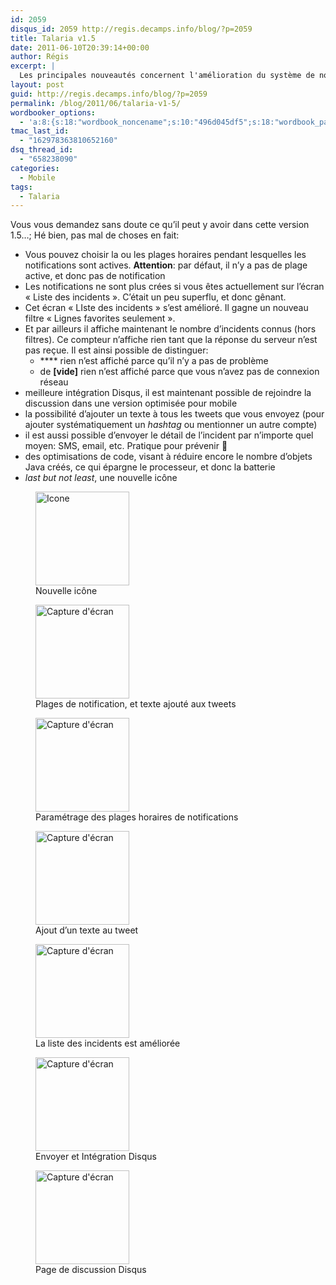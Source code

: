 ```yaml
---
id: 2059
disqus_id: 2059 http://regis.decamps.info/blog/?p=2059
title: Talaria v1.5
date: 2011-06-10T20:39:14+00:00
author: Régis
excerpt: |
  Les principales nouveautés concernent l'amélioration du système de notification et de l'écran "liste" ; une plus forte intégration Disqus ;  une nouvelle icône. Consultez l'article pour la liste exhaustive.
layout: post
guid: http://regis.decamps.info/blog/?p=2059
permalink: /blog/2011/06/talaria-v1-5/
wordbooker_options:
  - 'a:8:{s:18:"wordbook_noncename";s:10:"496d045df5";s:18:"wordbook_page_post";s:4:"-100";s:18:"wordbook_orandpage";s:1:"2";s:23:"wordbook_default_author";s:1:"1";s:23:"wordbook_extract_length";s:3:"256";s:19:"wordbook_actionlink";s:3:"300";s:18:"wordbook_attribute";s:0:"";s:29:"wordbooker_status_update_text";s:33:"New blog post :  %title% - %link%";}'
tmac_last_id:
  - "162978363810652160"
dsq_thread_id:
  - "658238090"
categories:
  - Mobile
tags:
  - Talaria
---
```

Vous vous demandez sans doute ce qu’il peut y avoir dans cette version 1.5…; Hé bien, pas mal de choses en fait:

  * Vous pouvez choisir la ou les plages horaires pendant lesquelles les notifications sont actives. **Attention**: par défaut, il n’y a pas de plage active, et donc pas de notification
  * Les notifications ne sont plus crées si vous êtes actuellement sur l’écran « Liste des incidents ». C’était un peu superflu, et donc gênant.
  * Cet écran « LIste des incidents » s’est amélioré. Il gagne un nouveau filtre « Lignes favorites seulement ». 
  * Et par ailleurs il affiche maintenant le nombre d’incidents connus (hors filtres). Ce compteur n’affiche rien tant que la réponse du serveur n’est pas reçue. Il est ainsi possible de distinguer: 
      * **** rien n’est affiché parce qu’il n’y a pas de problème 
      * de **[vide]** rien n’est affiché parce que vous n’avez pas de connexion réseau
  * meilleure intégration Disqus, il est maintenant possible de rejoindre la discussion dans une version optimisée pour mobile
  * la possibilité d’ajouter un texte à tous les tweets que vous envoyez (pour ajouter systématiquement un _hashtag_ ou mentionner un autre compte)
  * il est aussi possible d’envoyer le détail de l’incident par n’importe quel moyen: SMS, email, etc. Pratique pour prévenir 🙂
  * des optimisations de code, visant à réduire encore le nombre d’objets Java créés, ce qui épargne le processeur, et donc la batterie
  * _last but not least_, une nouvelle icône

<div id='gallery-5' class='gallery galleryid-2059 gallery-columns-3 gallery-size-thumbnail'>
  <figure class='gallery-item'> 
  
  <div class='gallery-icon landscape'>
    <a href='http://regis.decamps.info/blog/2011/06/talaria-v1-5/icon/'><img width="150" height="150" src="http://regis.decamps.info/blog/wp-content/uploads/2011/06/icon-150x150.png" class="attachment-thumbnail size-thumbnail" alt="Icone" aria-describedby="gallery-5-2071" srcset="http://regis.decamps.info/blog/wp-content/uploads/2011/06/icon-150x150.png 150w, http://regis.decamps.info/blog/wp-content/uploads/2011/06/icon-350x350.png 350w, http://regis.decamps.info/blog/wp-content/uploads/2011/06/icon.png 512w" sizes="(max-width: 150px) 100vw, 150px" /></a>
  </div><figcaption class='wp-caption-text gallery-caption' id='gallery-5-2071'> Nouvelle icône </figcaption></figure><figure class='gallery-item'> 
  
  <div class='gallery-icon portrait'>
    <a href='http://regis.decamps.info/blog/2011/06/talaria-v1-5/device-7/'><img width="150" height="150" src="http://regis.decamps.info/blog/wp-content/uploads/2011/06/device-150x150.png" class="attachment-thumbnail size-thumbnail" alt="Capture d&#039;écran" aria-describedby="gallery-5-2064" /></a>
  </div><figcaption class='wp-caption-text gallery-caption' id='gallery-5-2064'> Plages de notification, et texte ajouté aux tweets </figcaption></figure><figure class='gallery-item'> 
  
  <div class='gallery-icon portrait'>
    <a href='http://regis.decamps.info/blog/2011/06/talaria-v1-5/device-8/'><img width="150" height="150" src="http://regis.decamps.info/blog/wp-content/uploads/2011/06/device1-150x150.png" class="attachment-thumbnail size-thumbnail" alt="Capture d&#039;écran" aria-describedby="gallery-5-2065" /></a>
  </div><figcaption class='wp-caption-text gallery-caption' id='gallery-5-2065'> Paramétrage des plages horaires de notifications </figcaption></figure><figure class='gallery-item'> 
  
  <div class='gallery-icon portrait'>
    <a href='http://regis.decamps.info/blog/2011/06/talaria-v1-5/device-9/'><img width="150" height="150" src="http://regis.decamps.info/blog/wp-content/uploads/2011/06/device2-150x150.png" class="attachment-thumbnail size-thumbnail" alt="Capture d&#039;écran" aria-describedby="gallery-5-2066" /></a>
  </div><figcaption class='wp-caption-text gallery-caption' id='gallery-5-2066'> Ajout d’un texte au tweet </figcaption></figure><figure class='gallery-item'> 
  
  <div class='gallery-icon portrait'>
    <a href='http://regis.decamps.info/blog/2011/06/talaria-v1-5/device2-5/'><img width="150" height="150" src="http://regis.decamps.info/blog/wp-content/uploads/2011/06/device21-150x150.png" class="attachment-thumbnail size-thumbnail" alt="Capture d&#039;écran" aria-describedby="gallery-5-2067" /></a>
  </div><figcaption class='wp-caption-text gallery-caption' id='gallery-5-2067'> La liste des incidents est améliorée </figcaption></figure><figure class='gallery-item'> 
  
  <div class='gallery-icon portrait'>
    <a href='http://regis.decamps.info/blog/2011/06/talaria-v1-5/device3-3/'><img width="150" height="150" src="http://regis.decamps.info/blog/wp-content/uploads/2011/06/device3-150x150.png" class="attachment-thumbnail size-thumbnail" alt="Capture d&#039;écran" aria-describedby="gallery-5-2068" /></a>
  </div><figcaption class='wp-caption-text gallery-caption' id='gallery-5-2068'> Envoyer et Intégration Disqus </figcaption></figure><figure class='gallery-item'> 
  
  <div class='gallery-icon portrait'>
    <a href='http://regis.decamps.info/blog/2011/06/talaria-v1-5/device4-3/'><img width="150" height="150" src="http://regis.decamps.info/blog/wp-content/uploads/2011/06/device41-150x150.png" class="attachment-thumbnail size-thumbnail" alt="Capture d&#039;écran" aria-describedby="gallery-5-2069" /></a>
  </div><figcaption class='wp-caption-text gallery-caption' id='gallery-5-2069'> Page de discussion Disqus </figcaption></figure>
</div>
